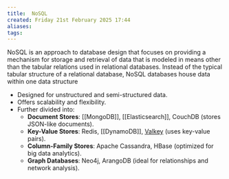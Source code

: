 ```yaml
---
title:  NoSQL
created: Friday 21st February 2025 17:44
aliases: 
tags: 
---
```

NoSQL is an approach to database design that focuses on providing a mechanism for storage and retrieval of data that is modeled in means other than the tabular relations used in relational databases. Instead of the typical tabular structure of a relational database, NoSQL databases house data within one data structure

- Designed for unstructured and semi-structured data.
- Offers scalability and flexibility.
- Further divided into:
    - **Document Stores**: [[MongoDB]], [[Elasticsearch]], CouchDB (stores JSON-like documents).
    - **Key-Value Stores**: Redis, [[DynamoDB]], [Valkey](https://github.com/valkey-io/valkey) (uses key-value pairs).
    - **Column-Family Stores**: Apache Cassandra, HBase (optimized for big data analytics).
    - **Graph Databases**: Neo4j, ArangoDB (ideal for relationships and network analysis).

